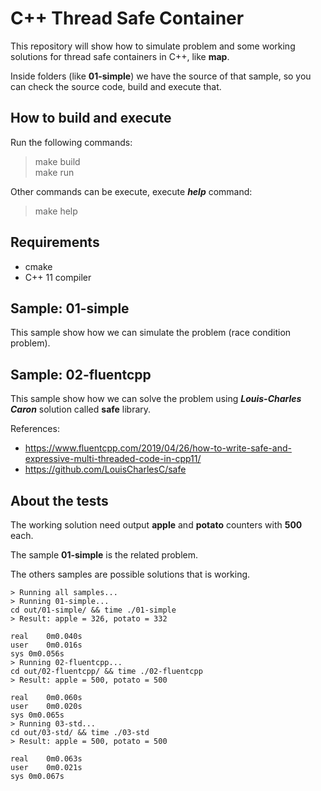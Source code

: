 # C++ Thread Safe Container

This repository will show how to simulate problem and some working solutions for thread safe containers in C++, like **map**.  

Inside folders (like **01-simple**) we have the source of that sample, so you can check the source code, build and execute that.  

## How to build and execute

Run the following commands:

> make build  
> make run  

Other commands can be execute, execute ***help*** command:

> make help

## Requirements

- cmake
- C++ 11 compiler

## Sample: 01-simple

This sample show how we can simulate the problem (race condition problem).

## Sample: 02-fluentcpp

This sample show how we can solve the problem using ***Louis-Charles Caron*** solution called **safe** library.  

References: 

- https://www.fluentcpp.com/2019/04/26/how-to-write-safe-and-expressive-multi-threaded-code-in-cpp11/
- https://github.com/LouisCharlesC/safe

## About the tests

The working solution need output **apple** and **potato** counters with **500** each.

The sample **01-simple** is the related problem.  

The others samples are possible solutions that is working.  

```
> Running all samples...
> Running 01-simple...
cd out/01-simple/ && time ./01-simple
> Result: apple = 326, potato = 332

real	0m0.040s
user	0m0.016s
sys	0m0.056s
> Running 02-fluentcpp...
cd out/02-fluentcpp/ && time ./02-fluentcpp
> Result: apple = 500, potato = 500

real	0m0.060s
user	0m0.020s
sys	0m0.065s
> Running 03-std...
cd out/03-std/ && time ./03-std
> Result: apple = 500, potato = 500

real	0m0.063s
user	0m0.021s
sys	0m0.067s
```
